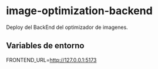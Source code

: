# image-optimization-backend
Deploy del BackEnd del optimizador de imagenes.

## Variables de entorno
   FRONTEND_URL=http://127.0.0.1:5173
